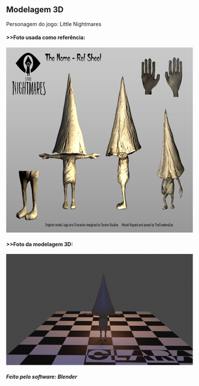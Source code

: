 <h2> Modelagem 3D </h2>
<p> Personagem do jogo: Little Nightmares </p>

<h4> >>Foto usada como referência: </h4>
<img src="https://github.com/ICEI-PUC-Minas-PPC-CC/ppc-cc-2024-2-p2-mod3d-manha-tarefa4-parte1-ClarafOliv/blob/main/presentation/nome.jpg" width="700" height="500"/>


<h4> >>Foto da modelagem 3D: </h4>
<img src="https://github.com/ICEI-PUC-Minas-PPC-CC/ppc-cc-2024-2-p2-mod3d-manha-tarefa4-parte1-ClarafOliv/blob/main/presentation/nome_2.png" width="600" height="300"/>
<h5> Feito pelo software: Blender </h5>
